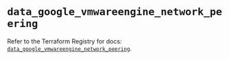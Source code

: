 # `data_google_vmwareengine_network_peering`

Refer to the Terraform Registry for docs: [`data_google_vmwareengine_network_peering`](https://registry.terraform.io/providers/hashicorp/google-beta/6.50.0/docs/data-sources/google_vmwareengine_network_peering).
